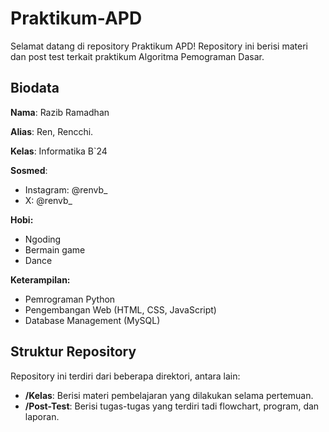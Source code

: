 # Praktikum-APD

Selamat datang di repository Praktikum APD! Repository ini berisi materi dan post test terkait praktikum Algoritma Pemograman Dasar.

## Biodata 
**Nama**: Razib Ramadhan

**Alias**: Ren, Rencchi.

**Kelas**: Informatika B`24

**Sosmed**:
- Instagram: @renvb_
- X: @renvb_

**Hobi:**  
- Ngoding
- Bermain game
- Dance

**Keterampilan:**  
- Pemrograman Python
- Pengembangan Web (HTML, CSS, JavaScript)
- Database Management (MySQL)

## Struktur Repository

Repository ini terdiri dari beberapa direktori, antara lain:

- **/Kelas**: Berisi materi pembelajaran yang dilakukan selama pertemuan.
- **/Post-Test**: Berisi tugas-tugas yang terdiri tadi flowchart, program, dan laporan.
